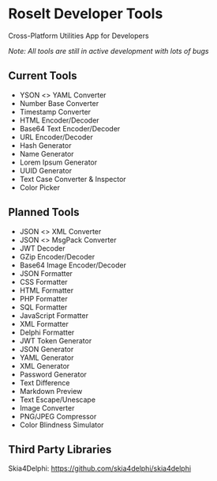 # Roselt Developer Tools

Cross-Platform Utilities App for Developers

_Note: All tools are still in active development with lots of bugs_

## Current Tools
- YSON <> YAML Converter
- Number Base Converter
- Timestamp Converter
- HTML Encoder/Decoder
- Base64 Text Encoder/Decoder
- URL Encoder/Decoder
- Hash Generator
- Name Generator
- Lorem Ipsum Generator
- UUID Generator
- Text Case Converter & Inspector
- Color Picker


## Planned Tools
- JSON <> XML Converter
- JSON <> MsgPack Converter
- JWT Decoder
- GZip Encoder/Decoder
- Base64 Image Encoder/Decoder
- JSON Formatter
- CSS Formatter
- HTML Formatter
- PHP Formatter
- SQL Formatter
- JavaScript Formatter
- XML Formatter
- Delphi Formatter
- JWT Token Generator
- JSON Generator
- YAML Generator
- XML Generator
- Password Generator
- Text Difference
- Markdown Preview
- Text Escape/Unescape
- Image Converter
- PNG/JPEG Compressor
- Color Blindness Simulator



## Third Party Libraries
Skia4Delphi: https://github.com/skia4delphi/skia4delphi

